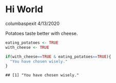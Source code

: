 Hi World
================
columbaspexit
4/13/2020

Potatoes taste better with cheese.

``` r
eating_potatoes <- TRUE
with_cheese <- TRUE

if(with_cheese==TRUE & eating_potatoes==TRUE){
  "You have chosen wisely."
} 
```

    ## [1] "You have chosen wisely."
